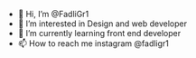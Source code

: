 - 👋 Hi, I’m @FadliGr1
- 👀 I’m interested in Design and web developer
- 🌱 I’m currently learning front end developer
- 📫 How to reach me instagram @fadligr1

<!---
FadliGr1/FadliGr1 is a ✨ special ✨ repository because its `README.md` (this file) appears on your GitHub profile.
You can click the Preview link to take a look at your changes.
--->
